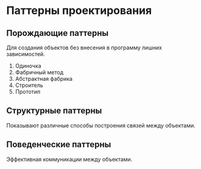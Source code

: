 # Паттерны проектирования

## Порождающие паттерны
Для создания объектов без внесения
в программу лишних зависимостей.
1. Одиночка
2. Фабричный метод
3. Абстрактная фабрика
4. Строитель
5. Прототип

## Структурные паттерны
Показывают различные способы
построения связей между объектами.

## Поведенческие паттерны
Эффективная коммуникации между
объектами.

